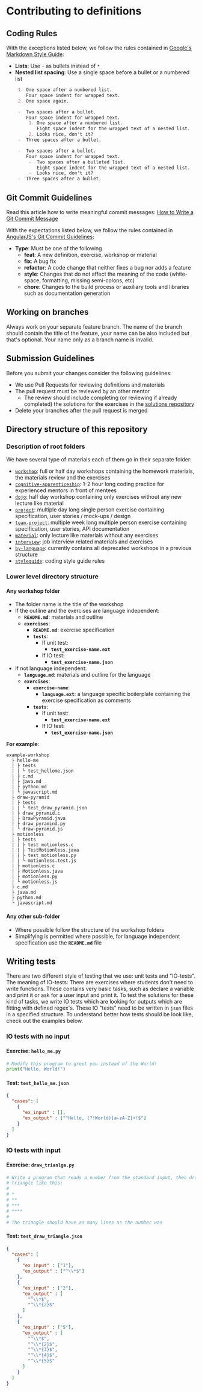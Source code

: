 # Contributing to definitions

## Coding Rules

With the exceptions listed below, we follow the rules contained in
[Google's Markdown Style Guide](https://github.com/google/styleguide/blob/gh-pages/docguide/style.md):

 -  **Lists**: Use `-` as bullets instead of `*`
 -  **Nested list spacing**: Use a single space before a bullet or a numbered list
    ```markdown
     1. One space after a numbered list.
        Four space indent for wrapped text.
     2. One space again.

     -  Two spaces after a bullet.
        Four space indent for wrapped text.
         1. One space after a numbered list.
            Eight space indent for the wrapped text of a nested list.
         2. Looks nice, don't it?
     -  Three spaces after a bullet.

     -  Two spaces after a bullet.
        Four space indent for wrapped text.
         -  Two spaces after a bulleted list.
            Eight space indent for the wrapped text of a nested list.
         -  Looks nice, don't it?
     -  Three spaces after a bullet.

    ```

## Git Commit Guidelines

Read this article how to write meaningful commit messages:
[How to Write a Git Commit Message](https://chris.beams.io/posts/git-commit/)

With the expectations listed below, we follow the rules contained in
[AngularJS's Git Commit Guidelines](https://github.com/angular/angular.js/blob/master/CONTRIBUTING.md#-git-commit-guidelines):

 -  **Type**: Must be one of the following
     -  **feat**: A new definition, exercise, workshop or material
     -  **fix**: A bug fix
     -  **refactor**: A code change that neither fixes a bug nor adds a feature
     -  **style**: Changes that do not affect the meaning of the code (white-space, formatting, missing semi-colons, etc)
     -  **chore**: Changes to the build process or auxiliary tools and libraries such as documentation generation

## Working on branches

Always work on your separate feature branch. The name of the branch should contain the title of the feature, your name can be also included but that's optional. Your name only as a branch name is invalid.

## Submission Guidelines

Before you submit your changes consider the following guidelines:
 -  We use Pull Requests for reviewing definitions and materials
 -  The pull request must be reviewed by an other mentor
     -  The review should include completing (or reviewing if already completed) the solutions for the exercises in the [solutions repository](https://github.com/greenfox-academy/solutions)
 -  Delete your branches after the pull request is merged


## Directory structure of this repository

### Description of root folders

We have several type of materials each of them go in their separate folder:
 -  [`workshop`](workshop): full or half day workshops containing the homework materials, the materials review and the exercises
 -  [`cognitive-apprenticeship`](cognitive-apprenticeship): 1-2 hour long coding practice for experienced mentors in front of mentees
 -  [`dojo`](dojo): half day workshop containing only exercises without any new lecture like material
 -  [`project`](project): multiple day long single person exercise containing specification, user stories / mock-ups / design
 -  [`team-project`](team-project): multiple week long multiple person exercise containing specification, user stories, API documentation
 -  [`material`](material): only lecture like materials without any exercises
 -  [`interview`](interview): job interview related materials and exercises
 -  [`by-language`](by-language): currently contains all deprecated workshops in a previous structure
 -  [`styleguide`](styleguide): coding style guide rules

### Lower level directory structure

#### Any workshop folder
 -  The folder name is the title of the workshop
 -  If the outline and the exercises are language independent:
     -  **`README.md`**: materials and outline
     -  **`exercises`**:
         -  **`README.md`**: exercise specification
         -  **`tests`**:
             -  If unit test:
                 -  **`test_exercise-name.ext`**
             -  If IO test:
                 -  **`test_exercise-name.json`**
 -  If not language independent:
     -  **`language.md`**: materials and outline for the language
     -  **`exercises`**:
         -  **`exercise-name`**:
             -  **`language.ext`**: a language specific boilerplate containing the exercise specification as comments
         -  **`tests`**:
             -  If unit test:
                 -  **`test_exercise-name.ext`**
             -  If IO test:
                 -  **`test_exercise-name.json`**

**For example**:

```
example-workshop
  ├ hello-me
  | ├ tests
  | | └ test_hellome.json
  | ├ c.md
  | ├ java.md
  | ├ python.md
  | └ javascript.md
  ├ draw-pyramid
  | ├ tests
  | | └ test_draw_pyramid.json
  | ├ draw_pyramid.c
  | ├ DrawPyramid.java
  | ├ draw_pyramind.py
  | └ draw-pyramid.js
  ├ motionless
  | ├ tests    
  | | ├ test_motionless.c
  | | ├ TestMotionless.java
  | | ├ test_motionless.py
  | | └ motionless.test.js
  | ├ motionless.c
  | ├ Motionless.java
  | ├ motionless.py
  | └ motionless.js
  ├ c.md
  ├ java.md
  ├ python.md
  └ javascript.md
```

#### Any other sub-folder
 -  Where possible follow the structure of the workshop folders
 -  Simplifying is permitted where possible, for language independent specification use the **`README.md`** file

## Writing tests

There are two different style of testing that we use: unit tests and "IO-tests".
The meaning of IO-tests:
There are exercises where students don't need to write functions. These contains very basic tasks, such as declare a variable and print it or ask for a user input and print it. To test the solutions for these kind of tasks, we write IO tests which are looking for outputs which are fitting with defined regex's.
These IO "tests" need to be written in `json` files in a specified structure. To understand better how tests should be look like, check out the examples below.

### IO tests with no input

#### **Exercise: `hello_me.py`**

```python
# Modify this program to greet you instead of the World!
print("Hello, World!")
```
#### **Test: `test_hello_me.json`**


```json
{
  "cases": [
    {
      "ex_input" : [],
      "ex_output" : ["^Hello, (?!World)[a-zA-Z]+!$"]
    }
  ]
}
```

### IO tests with input

#### **Exercise: `draw_trianlge.py`**

```python
# Write a program that reads a number from the standard input, then draws a
# triangle like this:
#
# *
# **
# ***
# ****
#
# The triangle should have as many lines as the number was
```
#### **Test: `test_draw_triangle.json`**

```json
{
  "cases": [
    {
      "ex_input" : ["1"],
      "ex_output" : ["^\\*$"]
    },
    {
      "ex_input" : ["2"],
      "ex_output" : [
        "^\\*$",
        "^\\*{2}$"
      ]
    },
    {
      "ex_input" : ["5"],
      "ex_output" : [
        "^\\*$",
        "^\\*{2}$",
        "^\\*{3}$",
        "^\\*{4}$",
        "^\\*{5}$"
      ]
    }
  ]
}
```
